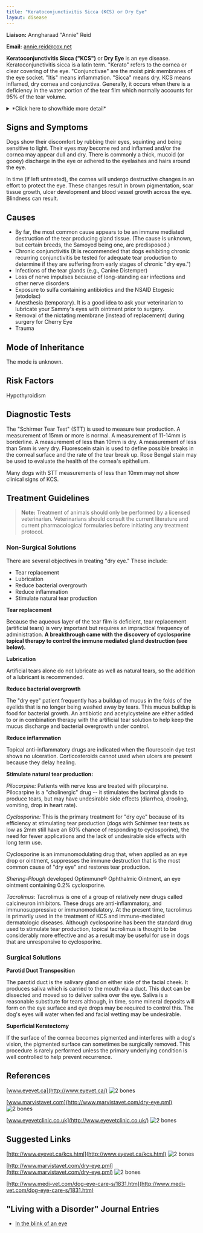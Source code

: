```yaml
---
title: "Keratoconjunctivitis Sicca (KCS) or Dry Eye"
layout: disease
---
```


**Liaison:** Anngharaad "Annie" Reid

**Email:** <annie.reid@cox.net>

**Keratoconjunctivitis Sicca ("KCS")** or **Dry Eye** is an eye
disease. Keratoconjunctivitis sicca is a latin term. "Kerato" refers to
the cornea or clear covering of the eye. "Conjunctivae" are the moist
pink membranes of the eye socket. "Itis" means inflammation. "Sicca"
means dry. KCS means inflamed, dry cornea and conjunctiva. Generally, it
occurs when there is a deficiency in the water portion of the tear film
which normally accounts for 95% of the tear volume.

<details>
<summary>*Click here to show/hide more detail*</summary>
**What is KCS or Dry Eye?** It is an eye disease. Keratoconjunctivitis sicca is a latin term. "Kerato" refers to the cornea or clear covering of the eye. "Conjunctivae" are the moist pink membranes of the eye socket. "Itis" means inflammation. "Sicca" means dry. KCS means inflamed, dry cornea and conjunctiva. Generally, it occurs when there is a deficiency in the water portion of the tear film which normally accounts for 95% of the tear volume.\* Without the water, the eye is left with oil and mucus; hence, the gooey yellow eye discharge characteristic of this condition.

**Understanding Dry Eye/Why Tears are Good.** Tears are important. They do more than just lubricate the eye. Tears flush away irritants and infectious agents and carry nutrients. Because the outer portion of the eye, or the cornea, does not have a blood supply, the antibacterial proteins, salts, sugars and even oxygen necessary to nourish the cornea are supplied through the three-layered "tear film."

The outermost layer of the tear film is an oily layer supplied by glands in the eyelids. This layer helps prevent evaporation of the middle layer. The middle layer is the liquid aqueous layer produced by two lacrimal glands (one gland is above the eye and the other is in the third eyelid or "nictating membrane"). This is the layer that is decreased in "quantitative" KCS. The innermost layer in direct contact with the cornea is a mucous layer produced by glands located in the folds of the eyelid. The mucus layer helps the aqueous layer adhere to the surface of the cornea.

Without tears, eyes become dry and irritated and sting constantly. A dog with "dry eye" is uncomfortable almost all the time and much more prone to corneal ulcerations.

---

_\*A deficiency in the water portion of the tear film is referred to as "quantitative" KCS. A deficiency in the mucus and oil portion of the tear film is referred to as "qualitative" KCS. This discussion concerns "quantitative" KCS._

</details>

## Signs and Symptoms

Dogs show their discomfort by rubbing their eyes, squinting and being
sensitive to light. Their eyes may become red and inflamed and/or the
cornea may appear dull and dry. There is commonly a thick, mucoid (or
gooey) discharge in the eye or adhered to the eyelashes and hairs around
the eye.

In time (if left untreated), the cornea will undergo destructive changes
in an effort to protect the eye. These changes result in brown
pigmentation, scar tissue growth, ulcer development and blood vessel
growth across the eye. Blindness can result.

## Causes

- By far, the most common cause appears to be an immune mediated
  destruction of the tear producing gland tissue. (The cause is
  unknown, but certain breeds, the Samoyed being one, are
  predisposed.)
- Chronic conjunctivitis (It is recommended that dogs exhibiting
  chronic recurring conjunctivitis be tested for adequate tear
  production to determine if they are suffering from early stages of
  chronic "dry eye.")
- Infections of the tear glands (e.g., Canine Distemper)
- Loss of nerve impulses because of long-standing ear infections and
  other nerve disorders
- Exposure to sulfa containing antibiotics and the NSAID Etogesic
  (etodolac)
- Anesthesia (temporary). It is a good idea to ask your veterinarian
  to lubricate your Sammy's eyes with ointment prior to surgery.
- Removal of the nictating membrane (instead of replacement) during
  surgery for Cherry Eye
- Trauma

## Mode of Inheritance

The mode is unknown.

## Risk Factors

Hypothyroidism

## Diagnostic Tests

The "Schirmer Tear Test" (STT) is used to measure tear production. A
measurement of 15mm or more is normal. A measurement of 11-14mm is
borderline. A measurement of less than 10mm is dry. A measurement of
less than 5mm is very dry. Fluorescein stain is used to define possible
breaks in the corneal surface and the rate of the tear break up. Rose
Bengal stain may be used to evaluate the health of the cornea's
epithelium.

Many dogs with STT measurements of less than 10mm may not show clinical
signs of KCS.

## Treatment Guidelines

> **Note:** Treatment of animals should only be performed by a licensed
> veterinarian. Veterinarians should consult the current literature and
> current pharmacological formularies before initiating any treatment
> protocol.

### Non-Surgical Solutions

There are several objectives in treating "dry eye." These include:

- Tear replacement
- Lubrication
- Reduce bacterial overgrowth
- Reduce inflammation
- Stimulate natural tear production

**Tear replacement**

Because the aqueous layer of the tear film is deficient, tear
replacement (artificial tears) is very important but requires an
impractical frequency of administration. **A breakthrough came with the
discovery of cyclosporine topical therapy to control the immune mediated
gland destruction (see below).**

**Lubrication**

Artificial tears alone do not lubricate as well as natural tears, so the
addition of a lubricant is recommended.

**Reduce bacterial overgrowth**

The "dry eye" patient frequently has a buildup of mucus in the folds of
the eyelids that is no longer being washed away by tears. This mucus
buildup is food for bacterial growth. An antibiotic and acetylcysteine
are either added to or in combination therapy with the artificial tear
solution to help keep the mucus discharge and bacterial overgrowth under
control.

**Reduce inflammation**

Topical anti-inflammatory drugs are indicated when the flourescein dye
test shows no ulceration. Corticosteroids cannot used when ulcers are
present because they delay healing.

**Stimulate natural tear production:**

_Pilocarpine:_ Patients with nerve loss are treated with
pilocarpine. Pilocarpine is a "cholinergic" drug -- it stimulates the
lacrimal glands to produce tears, but may have undesirable side effects
(diarrhea, drooling, vomiting, drop in heart rate).

_Cyclosporine:_ This is the primary treatment for "dry eye"
because of its efficiency at stimulating tear production (dogs with
Schirmer tear tests as low as 2mm still have an 80% chance of responding
to cyclosporine), the need for fewer applications and the lack of
undesirable side effects with long term use.

Cyclosporine is an immunomodulating drug that, when applied as an eye
drop or ointment, suppresses the immune destruction that is the most
common cause of "dry eye" and restores tear production.

_Shering-Plough_ developed Optimmune® Ophthalmic Ointment, an eye
ointment containing 0.2% cyclosporine.

_Tacrolimus:_ Tacrolimus is one of a group of relatively new
drugs called calcineuron inhibitors. These drugs are anti-inflammatory,
and immunosuppressive or immunomodulatory. At the present time,
tacrolimus is primarily used in the treatment of KCS and immune-mediated
dermatologic diseases. Although cyclosporine has been the standard drug
used to stimulate tear production, topical tacrolimus is thought to be
considerably more effective and as a result may be useful for use in
dogs that are unresponsive to cyclosporine.

### Surgical Solutions

**Parotid Duct Transposition**

The parotid duct is the salivary gland on either side of the facial
cheek. It produces saliva which is carried to the mouth via a duct. This
duct can be dissected and moved so to deliver saliva over the eye.
Saliva is a reasonable substitute for tears although, in time, some
mineral deposits will form on the eye surface and eye drops may be
required to control this. The dog's eyes will water when fed and facial
wetting may be undesirable.

**Superficial Keratectomy**

If the surface of the cornea becomes pigmented and interferes with a
dog's vision, the pigmented surface can sometimes be surgically removed.
This procedure is rarely performed unless the primary underlying
condition is well controlled to help prevent recurrence.

## References

[www.eyevet.ca](http://www.eyevet.ca/) ![2
bones](/img/2-bones.gif)

[www.marvistavet.com](http://www.marvistavet.com/dry-eye.pml) ![2
bones](/img/2-bones.gif)

[www.eyevetclinic.co.uk](http://www.eyevetclinic.co.uk/) ![2
bones](/img/2-bones.gif)

## Suggested Links

[http://www.eyevet.ca/kcs.html](http://www.eyevet.ca/kcs.html)
![2
bones](/img/2-bones.gif)

[http://www.marvistavet.com/dry-eye.pml](http://www.marvistavet.com/dry-eye.pml)
![2 bones](/img/2-bones.gif)

[http://www.medi-vet.com/dog-eye-care-s/1831.htm](http://www.medi-vet.com/dog-eye-care-s/1831.htm)

## "Living with a Disorder" Journal Entries

- [In the blink of an eye](/diseases/keratoconjunctivitis-sicca-kcs-or-dry-eye-in-the-blink-of-an-eye)

